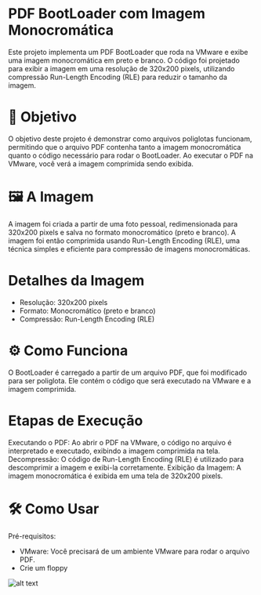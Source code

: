 # PDF BootLoader com Imagem Monocromática

Este projeto implementa um PDF BootLoader que roda na VMware e exibe uma imagem monocromática em preto e branco. O código foi projetado para exibir a imagem em uma resolução de 320x200 pixels, utilizando compressão Run-Length Encoding (RLE) para reduzir o tamanho da imagem.

# 🎯 Objetivo

O objetivo deste projeto é demonstrar como arquivos poliglotas funcionam, permitindo que o arquivo PDF contenha tanto a imagem monocromática quanto o código necessário para rodar o BootLoader. Ao executar o PDF na VMware, você verá a imagem comprimida sendo exibida.

# 🖼️ A Imagem

A imagem foi criada a partir de uma foto pessoal, redimensionada para 320x200 pixels e salva no formato monocromático (preto e branco). A imagem foi então comprimida usando Run-Length Encoding (RLE), uma técnica simples e eficiente para compressão de imagens monocromáticas.

# Detalhes da Imagem

- Resolução: 320x200 pixels
- Formato: Monocromático (preto e branco)
- Compressão: Run-Length Encoding (RLE)

# ⚙️ Como Funciona

O BootLoader é carregado a partir de um arquivo PDF, que foi modificado para ser poliglota. Ele contém o código que será executado na VMware e a imagem comprimida.

# Etapas de Execução

Executando o PDF: Ao abrir o PDF na VMware, o código no arquivo é interpretado e executado, exibindo a imagem comprimida na tela.
Decompressão: O código de Run-Length Encoding (RLE) é utilizado para descomprimir a imagem e exibi-la corretamente.
Exibição da Imagem: A imagem monocromática é exibida em uma tela de 320x200 pixels.

# 🛠️ Como Usar
Pré-requisitos:
- VMware: Você precisará de um ambiente VMware para rodar o arquivo PDF.
- Crie um floppy 

![alt text](BootLoaderVideo.gif)